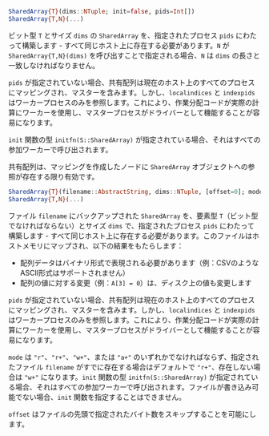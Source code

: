 ```julia
SharedArray{T}(dims::NTuple; init=false, pids=Int[])
SharedArray{T,N}(...)
```

ビット型 `T` とサイズ `dims` の `SharedArray` を、指定されたプロセス `pids` にわたって構築します - すべて同じホスト上に存在する必要があります。`N` が `SharedArray{T,N}(dims)` を呼び出すことで指定される場合、`N` は `dims` の長さと一致しなければなりません。

`pids` が指定されていない場合、共有配列は現在のホスト上のすべてのプロセスにマッピングされ、マスターを含みます。しかし、`localindices` と `indexpids` はワーカープロセスのみを参照します。これにより、作業分配コードが実際の計算にワーカーを使用し、マスタープロセスがドライバーとして機能することが容易になります。

`init` 関数の型 `initfn(S::SharedArray)` が指定されている場合、それはすべての参加ワーカーで呼び出されます。

共有配列は、マッピングを作成したノードに `SharedArray` オブジェクトへの参照が存在する限り有効です。

```julia
SharedArray{T}(filename::AbstractString, dims::NTuple, [offset=0]; mode=nothing, init=false, pids=Int[])
SharedArray{T,N}(...)
```

ファイル `filename` にバックアップされた `SharedArray` を、要素型 `T`（ビット型でなければならない）とサイズ `dims` で、指定されたプロセス `pids` にわたって構築します - すべて同じホスト上に存在する必要があります。このファイルはホストメモリにマップされ、以下の結果をもたらします：

  * 配列データはバイナリ形式で表現される必要があります（例：CSVのようなASCII形式はサポートされません）
  * 配列の値に対する変更（例：`A[3] = 0`）は、ディスク上の値も変更します

`pids` が指定されていない場合、共有配列は現在のホスト上のすべてのプロセスにマッピングされ、マスターを含みます。しかし、`localindices` と `indexpids` はワーカープロセスのみを参照します。これにより、作業分配コードが実際の計算にワーカーを使用し、マスタープロセスがドライバーとして機能することが容易になります。

`mode` は `"r"`、`"r+"`、`"w+"`、または `"a+"` のいずれかでなければならず、指定されたファイル `filename` がすでに存在する場合はデフォルトで `"r+"`、存在しない場合は `"w+"` になります。`init` 関数の型 `initfn(S::SharedArray)` が指定されている場合、それはすべての参加ワーカーで呼び出されます。ファイルが書き込み可能でない場合、`init` 関数を指定することはできません。

`offset` はファイルの先頭で指定されたバイト数をスキップすることを可能にします。
